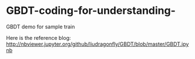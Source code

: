 # GBDT-coding-for-understanding-
GBDT demo for sample train

Here is the reference blog:
http://nbviewer.jupyter.org/github/liudragonfly/GBDT/blob/master/GBDT.ipynb
